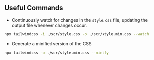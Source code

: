 
<!-- Useful Commands -->
## Useful Commands

- Continuously watch for changes in the `style.css` file, updating the output file whenever changes occur.

```bash
npx tailwindcss -i ./scr/style.css -o ./scr/style.min.css --watch
```

* Generate a minified version of the CSS

```bash
npx tailwindcss -o ./scr/style.min.css --minify 
```
